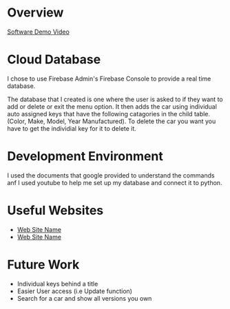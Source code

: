 # Overview

[Software Demo Video](https://youtu.be/2Mspv2Yzbkw)

# Cloud Database

I chose to use Firebase Admin's Firebase Console to provide a real time database.

The database that I created is one where the user is asked to if they want to add or delete or exit the menu option. It then adds the car using individual auto assigned keys that have the following catagories in the child table.(Color, Make, Model, Year Manufactured). To delete the car you want you have to get the individial key for it to delete it.
# Development Environment

I used the documents that google provided to understand the commands anf I used youtube to help me set up my database and connect it to python.


# Useful Websites

- [Web Site Name](https://firebase.google.com/docs/cli)
- [Web Site Name](https://www.youtube.com/watch?v=EiddkXBK0-o)

# Future Work

- Individual keys behind a title
- Easier User access (i.e Update function)
- Search for a car and show all versions you own